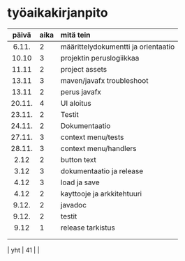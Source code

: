 # työaikakirjanpito

| päivä | aika | mitä tein  |
| :----:|:-----| :-----|
| 6.11. | 2    | määrittelydokumentti ja orientaatio |
| 10.10 | 3    | projektin peruslogiikkaa            |
| 11.11 | 2    | project assets                      |
| 13.11 | 3    | maven/javafx troubleshoot           |
| 13.11 | 2    | perus javafx                        |
| 20.11.| 4    | UI aloitus                          |
| 23.11.| 2    | Testit                              |
| 24.11.| 2    | Dokumentaatio                       |
| 27.11.| 3    | context menu/tests                  |
| 28.11.| 3    | context menu/handlers               |
| 2.12  | 2    | button text                         |
| 3.12  | 3    | dokumentaatio ja release            |
| 4.12  | 3    | load ja save                        |
| 4.12  | 2    | kayttooje ja arkkitehtuuri          |
| 9.12. | 2    | javadoc                             |
| 9.12. | 2    | testit                              |
| 9.12  | 1    | release tarkistus                   |
|   |   |                         |
|   |   |                         |


| yht   |  41  |  | 